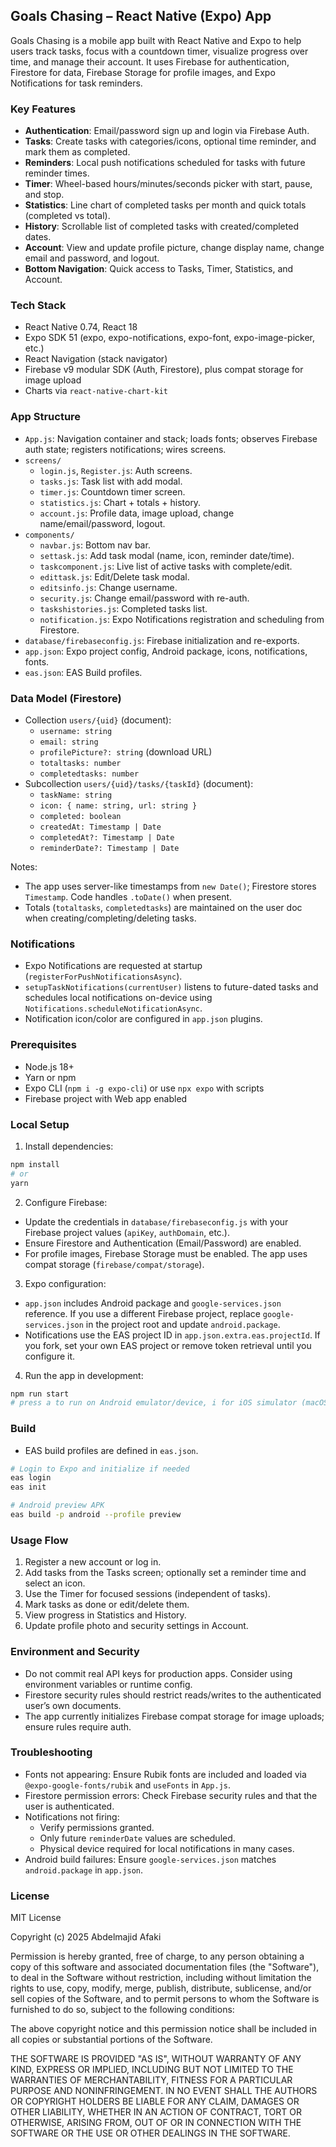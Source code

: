 
## Goals Chasing – React Native (Expo) App

Goals Chasing is a mobile app built with React Native and Expo to help users track tasks, focus with a countdown timer, visualize progress over time, and manage their account. It uses Firebase for authentication, Firestore for data, Firebase Storage for profile images, and Expo Notifications for task reminders.

### Key Features
- **Authentication**: Email/password sign up and login via Firebase Auth.
- **Tasks**: Create tasks with categories/icons, optional time reminder, and mark them as completed.
- **Reminders**: Local push notifications scheduled for tasks with future reminder times.
- **Timer**: Wheel-based hours/minutes/seconds picker with start, pause, and stop.
- **Statistics**: Line chart of completed tasks per month and quick totals (completed vs total).
- **History**: Scrollable list of completed tasks with created/completed dates.
- **Account**: View and update profile picture, change display name, change email and password, and logout.
- **Bottom Navigation**: Quick access to Tasks, Timer, Statistics, and Account.

### Tech Stack
- React Native 0.74, React 18
- Expo SDK 51 (expo, expo-notifications, expo-font, expo-image-picker, etc.)
- React Navigation (stack navigator)
- Firebase v9 modular SDK (Auth, Firestore), plus compat storage for image upload
- Charts via `react-native-chart-kit`

### App Structure
- `App.js`: Navigation container and stack; loads fonts; observes Firebase auth state; registers notifications; wires screens.
- `screens/`
  - `login.js`, `Register.js`: Auth screens.
  - `tasks.js`: Task list with add modal.
  - `timer.js`: Countdown timer screen.
  - `statistics.js`: Chart + totals + history.
  - `account.js`: Profile data, image upload, change name/email/password, logout.
- `components/`
  - `navbar.js`: Bottom nav bar.
  - `settask.js`: Add task modal (name, icon, reminder date/time).
  - `taskcomponent.js`: Live list of active tasks with complete/edit.
  - `edittask.js`: Edit/Delete task modal.
  - `editsinfo.js`: Change username.
  - `security.js`: Change email/password with re-auth.
  - `taskshistories.js`: Completed tasks list.
  - `notification.js`: Expo Notifications registration and scheduling from Firestore.
- `database/firebaseconfig.js`: Firebase initialization and re-exports.
- `app.json`: Expo project config, Android package, icons, notifications, fonts.
- `eas.json`: EAS Build profiles.

### Data Model (Firestore)
- Collection `users/{uid}` (document):
  - `username: string`
  - `email: string`
  - `profilePicture?: string` (download URL)
  - `totaltasks: number`
  - `completedtasks: number`
- Subcollection `users/{uid}/tasks/{taskId}` (document):
  - `taskName: string`
  - `icon: { name: string, url: string }`
  - `completed: boolean`
  - `createdAt: Timestamp | Date`
  - `completedAt?: Timestamp | Date`
  - `reminderDate?: Timestamp | Date`

Notes:
- The app uses server-like timestamps from `new Date()`; Firestore stores `Timestamp`. Code handles `.toDate()` when present.
- Totals (`totaltasks`, `completedtasks`) are maintained on the user doc when creating/completing/deleting tasks.

### Notifications
- Expo Notifications are requested at startup (`registerForPushNotificationsAsync`).
- `setupTaskNotifications(currentUser)` listens to future-dated tasks and schedules local notifications on-device using `Notifications.scheduleNotificationAsync`.
- Notification icon/color are configured in `app.json` plugins.

### Prerequisites
- Node.js 18+
- Yarn or npm
- Expo CLI (`npm i -g expo-cli`) or use `npx expo` with scripts
- Firebase project with Web app enabled

### Local Setup
1) Install dependencies:
```bash
npm install
# or
yarn
```

2) Configure Firebase:
- Update the credentials in `database/firebaseconfig.js` with your Firebase project values (`apiKey`, `authDomain`, etc.).
- Ensure Firestore and Authentication (Email/Password) are enabled.
- For profile images, Firebase Storage must be enabled. The app uses compat storage (`firebase/compat/storage`).

3) Expo configuration:
- `app.json` includes Android package and `google-services.json` reference. If you use a different Firebase project, replace `google-services.json` in the project root and update `android.package`.
- Notifications use the EAS project ID in `app.json.extra.eas.projectId`. If you fork, set your own EAS project or remove token retrieval until you configure it.

4) Run the app in development:
```bash
npm run start
# press a to run on Android emulator/device, i for iOS simulator (macOS), w for web
```

### Build
- EAS build profiles are defined in `eas.json`.
```bash
# Login to Expo and initialize if needed
eas login
eas init

# Android preview APK
eas build -p android --profile preview
```

### Usage Flow
1) Register a new account or log in.
2) Add tasks from the Tasks screen; optionally set a reminder time and select an icon.
3) Use the Timer for focused sessions (independent of tasks).
4) Mark tasks as done or edit/delete them.
5) View progress in Statistics and History.
6) Update profile photo and security settings in Account.

### Environment and Security
- Do not commit real API keys for production apps. Consider using environment variables or runtime config.
- Firestore security rules should restrict reads/writes to the authenticated user’s own documents.
- The app currently initializes Firebase compat storage for image uploads; ensure rules require auth.

### Troubleshooting
- Fonts not appearing: Ensure Rubik fonts are included and loaded via `@expo-google-fonts/rubik` and `useFonts` in `App.js`.
- Firestore permission errors: Check Firebase security rules and that the user is authenticated.
- Notifications not firing:
  - Verify permissions granted.
  - Only future `reminderDate` values are scheduled.
  - Physical device required for local notifications in many cases.
- Android build failures: Ensure `google-services.json` matches `android.package` in `app.json`.

### License
MIT License

Copyright (c) 2025 Abdelmajid Afaki

Permission is hereby granted, free of charge, to any person obtaining a copy
of this software and associated documentation files (the "Software"), to deal
in the Software without restriction, including without limitation the rights
to use, copy, modify, merge, publish, distribute, sublicense, and/or sell
copies of the Software, and to permit persons to whom the Software is
furnished to do so, subject to the following conditions:

The above copyright notice and this permission notice shall be included in all
copies or substantial portions of the Software.

THE SOFTWARE IS PROVIDED "AS IS", WITHOUT WARRANTY OF ANY KIND, EXPRESS OR
IMPLIED, INCLUDING BUT NOT LIMITED TO THE WARRANTIES OF MERCHANTABILITY,
FITNESS FOR A PARTICULAR PURPOSE AND NONINFRINGEMENT. IN NO EVENT SHALL THE
AUTHORS OR COPYRIGHT HOLDERS BE LIABLE FOR ANY CLAIM, DAMAGES OR OTHER
LIABILITY, WHETHER IN AN ACTION OF CONTRACT, TORT OR OTHERWISE, ARISING FROM,
OUT OF OR IN CONNECTION WITH THE SOFTWARE OR THE USE OR OTHER DEALINGS IN THE
SOFTWARE.

